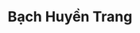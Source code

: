 ---
layout: album_gallery
resource: instagram
title: "Bạch Huyền Trang"
description: "Instagram albums of Bạch Huyền Trang</br>. Username: bachhuyentrang25"
active: gallery
images:
- image_path: /bachhuyentrang25/0/20210714_174802_217081490_1099860267084177_2524700292537242566_n.jpg
  gallery-folder: /gallery/bachhuyentrang25/0/
  gallery-name: 0
  gallery-date: April 2025
- image_path: /bachhuyentrang25/1/20201107_184016_123655583_2796500140635966_3169323974880194933_n.jpg
  gallery-folder: /gallery/bachhuyentrang25/1/
  gallery-name: 1
  gallery-date: April 2025
- image_path: /bachhuyentrang25/2/20210719_180839_219371355_2885831188325093_8072770899209903922_n.jpg
  gallery-folder: /gallery/bachhuyentrang25/2/
  gallery-name: 2
  gallery-date: April 2025
- image_path: /bachhuyentrang25/3/20230911_192342_375976718_18351243082077003_355356760401357933_n.jpg
  gallery-folder: /gallery/bachhuyentrang25/3/
  gallery-name: 3
  gallery-date: April 2025
- image_path: /bachhuyentrang25/5/20230228_203027_333850305_600988964808830_1758773543529188355_n.jpg
  gallery-folder: /gallery/bachhuyentrang25/5/
  gallery-name: 5
  gallery-date: April 2025
---